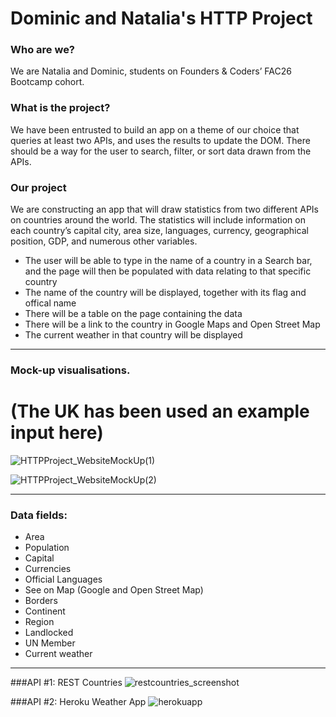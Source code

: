 # Dominic and Natalia's HTTP Project

### Who are we?
We are Natalia and Dominic, students on Founders & Coders’ FAC26 Bootcamp cohort.

### What is the project?
We have been entrusted to build an app on a theme of our choice that queries at least two APIs, and uses the results to update the DOM. There should be a way for the user to search, filter, or sort data drawn from the APIs.

### Our project
We are constructing an app that will draw statistics from two different APIs on countries around the world. The statistics will include information on each country’s capital city, area size, languages, currency, geographical position, GDP, and numerous other variables.

- The user will be able to type in the name of a country in a Search bar, and the page will then be populated with data relating to that specific country
- The name of the country will be displayed, together with its flag and offical name
- There will be a table on the page containing the data
- There will be a link to the country in Google Maps and Open Street Map
- The current weather in that country will be displayed

---

### Mock-up visualisations.
# (The UK has been used an example input here)

![HTTPProject_WebsiteMockUp(1)](https://user-images.githubusercontent.com/52511353/196455516-3fdef3b8-5897-47ba-8e54-45cc883d8883.jpg)

![HTTPProject_WebsiteMockUp(2)](https://user-images.githubusercontent.com/52511353/196458166-1585af94-29b1-4b56-a3f8-ef7e6a04d746.jpg)

--- 

### Data fields:

- Area
- Population
- Capital
- Currencies
- Official Languages
- See on Map (Google and Open Street Map)
- Borders
- Continent
- Region
- Landlocked
- UN Member
- Current weather

---

###API #1: REST Countries
![restcountries_screenshot](https://user-images.githubusercontent.com/52511353/196457463-ed7d9cbe-39e4-4d87-b208-1605665f5afb.jpg)

###API #2: Heroku Weather App
![herokuapp](https://user-images.githubusercontent.com/52511353/196458245-70525d23-2045-4509-a0cf-6026df0d68b0.jpg)


